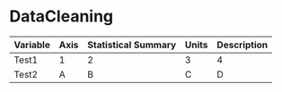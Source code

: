 # DataCleaning
Variable|Axis|Statistical Summary|Units|Description
--------|----|-------------------|-----|-----------
Test1|1|2|3|4
Test2|A|B|C|D
